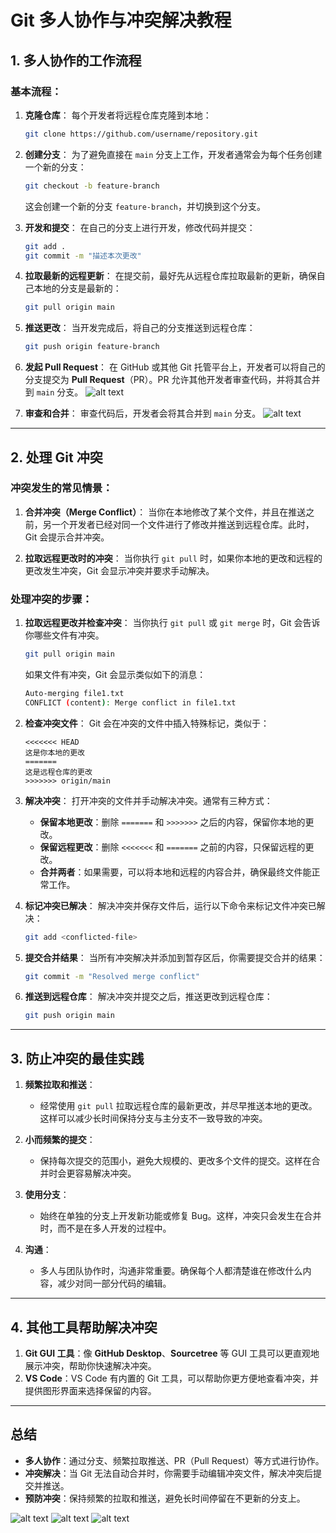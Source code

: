 
# Git 多人协作与冲突解决教程

## 1. 多人协作的工作流程

### 基本流程：
1. **克隆仓库**：
   每个开发者将远程仓库克隆到本地：
   ```bash
   git clone https://github.com/username/repository.git
   ```

2. **创建分支**：
   为了避免直接在 `main` 分支上工作，开发者通常会为每个任务创建一个新的分支：
   ```bash 131
   git checkout -b feature-branch
   ```
   这会创建一个新的分支 `feature-branch`，并切换到这个分支。

3. **开发和提交**：
   在自己的分支上进行开发，修改代码并提交：
   ```bash
   git add .
   git commit -m "描述本次更改"
   ```

4. **拉取最新的远程更新**：
   在提交前，最好先从远程仓库拉取最新的更新，确保自己本地的分支是最新的：
   ```bash
   git pull origin main
   ```

5. **推送更改**：
   当开发完成后，将自己的分支推送到远程仓库：
   ```bash
   git push origin feature-branch
   ```

6. **发起 Pull Request**：
   在 GitHub 或其他 Git 托管平台上，开发者可以将自己的分支提交为 **Pull Request**（PR）。PR 允许其他开发者审查代码，并将其合并到 `main` 分支。
![alt text](0a7c5ff7-4154-449b-8d18-d868dc1bb6b9.png)

7. **审查和合并**：
   审查代码后，开发者会将其合并到 `main` 分支。
![alt text](image-17.png)
---

## 2. 处理 Git 冲突

### 冲突发生的常见情景：
1. **合并冲突（Merge Conflict）**：
   当你在本地修改了某个文件，并且在推送之前，另一个开发者已经对同一个文件进行了修改并推送到远程仓库。此时，Git 会提示合并冲突。

2. **拉取远程更改时的冲突**：
   当你执行 `git pull` 时，如果你本地的更改和远程的更改发生冲突，Git 会显示冲突并要求手动解决。

### 处理冲突的步骤：

1. **拉取远程更改并检查冲突**：
   当你执行 `git pull` 或 `git merge` 时，Git 会告诉你哪些文件有冲突。
   ```bash
   git pull origin main
   ```

   如果文件有冲突，Git 会显示类似如下的消息：
   ```bash
   Auto-merging file1.txt
   CONFLICT (content): Merge conflict in file1.txt
   ```

2. **检查冲突文件**：
   Git 会在冲突的文件中插入特殊标记，类似于：
   ```plaintext
   <<<<<<< HEAD
   这是你本地的更改
   =======
   这是远程仓库的更改
   >>>>>>> origin/main
   ```

3. **解决冲突**：
   打开冲突的文件并手动解决冲突。通常有三种方式：
   - **保留本地更改**：删除 `=======` 和 `>>>>>>>` 之后的内容，保留你本地的更改。
   - **保留远程更改**：删除 `<<<<<<<` 和 `=======` 之前的内容，只保留远程的更改。
   - **合并两者**：如果需要，可以将本地和远程的内容合并，确保最终文件能正常工作。

4. **标记冲突已解决**：
   解决冲突并保存文件后，运行以下命令来标记文件冲突已解决：
   ```bash
   git add <conflicted-file>
   ```

5. **提交合并结果**：
   当所有冲突解决并添加到暂存区后，你需要提交合并的结果：
   ```bash
   git commit -m "Resolved merge conflict"
   ```

6. **推送到远程仓库**：
   解决冲突并提交之后，推送更改到远程仓库：
   ```bash
   git push origin main
   ```

---

## 3. 防止冲突的最佳实践

1. **频繁拉取和推送**：
   - 经常使用 `git pull` 拉取远程仓库的最新更改，并尽早推送本地的更改。这样可以减少长时间保持分支与主分支不一致导致的冲突。

2. **小而频繁的提交**：
   - 保持每次提交的范围小，避免大规模的、更改多个文件的提交。这样在合并时会更容易解决冲突。

3. **使用分支**：
   - 始终在单独的分支上开发新功能或修复 Bug。这样，冲突只会发生在合并时，而不是在多人开发的过程中。

4. **沟通**：
   - 多人与团队协作时，沟通非常重要。确保每个人都清楚谁在修改什么内容，减少对同一部分代码的编辑。

---

## 4. 其他工具帮助解决冲突

1. **Git GUI 工具**：像 **GitHub Desktop**、**Sourcetree** 等 GUI 工具可以更直观地展示冲突，帮助你快速解决冲突。
2. **VS Code**：VS Code 有内置的 Git 工具，可以帮助你更方便地查看冲突，并提供图形界面来选择保留的内容。

---

## 总结

- **多人协作**：通过分支、频繁拉取推送、PR（Pull Request）等方式进行协作。
- **冲突解决**：当 Git 无法自动合并时，你需要手动编辑冲突文件，解决冲突后提交并推送。
- **预防冲突**：保持频繁的拉取和推送，避免长时间停留在不更新的分支上。


![alt text](image-18.png)
![alt text](image-19.png)
![alt text](image-20.png)
